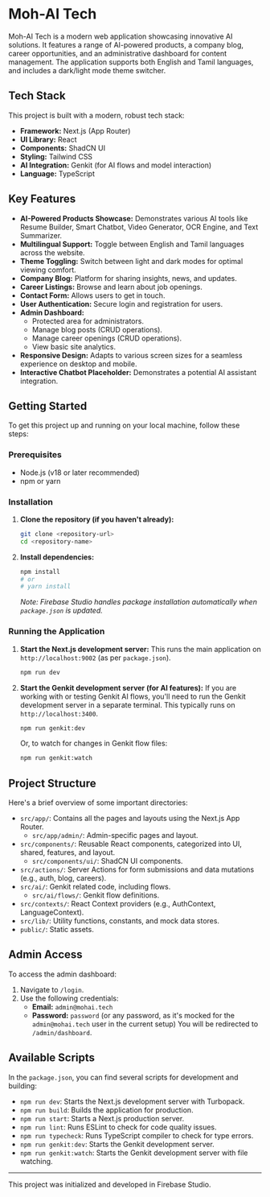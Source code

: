 
# Moh-AI Tech

Moh-AI Tech is a modern web application showcasing innovative AI solutions. It features a range of AI-powered products, a company blog, career opportunities, and an administrative dashboard for content management. The application supports both English and Tamil languages, and includes a dark/light mode theme switcher.

## Tech Stack

This project is built with a modern, robust tech stack:

-   **Framework:** Next.js (App Router)
-   **UI Library:** React
-   **Components:** ShadCN UI
-   **Styling:** Tailwind CSS
-   **AI Integration:** Genkit (for AI flows and model interaction)
-   **Language:** TypeScript

## Key Features

-   **AI-Powered Products Showcase:** Demonstrates various AI tools like Resume Builder, Smart Chatbot, Video Generator, OCR Engine, and Text Summarizer.
-   **Multilingual Support:** Toggle between English and Tamil languages across the website.
-   **Theme Toggling:** Switch between light and dark modes for optimal viewing comfort.
-   **Company Blog:** Platform for sharing insights, news, and updates.
-   **Career Listings:** Browse and learn about job openings.
-   **Contact Form:** Allows users to get in touch.
-   **User Authentication:** Secure login and registration for users.
-   **Admin Dashboard:**
    -   Protected area for administrators.
    -   Manage blog posts (CRUD operations).
    -   Manage career openings (CRUD operations).
    -   View basic site analytics.
-   **Responsive Design:** Adapts to various screen sizes for a seamless experience on desktop and mobile.
-   **Interactive Chatbot Placeholder:** Demonstrates a potential AI assistant integration.

## Getting Started

To get this project up and running on your local machine, follow these steps:

### Prerequisites

-   Node.js (v18 or later recommended)
-   npm or yarn

### Installation

1.  **Clone the repository (if you haven't already):**
    ```bash
    git clone <repository-url>
    cd <repository-name>
    ```

2.  **Install dependencies:**
    ```bash
    npm install
    # or
    # yarn install
    ```
    *Note: Firebase Studio handles package installation automatically when `package.json` is updated.*

### Running the Application

1.  **Start the Next.js development server:**
    This runs the main application on `http://localhost:9002` (as per `package.json`).
    ```bash
    npm run dev
    ```

2.  **Start the Genkit development server (for AI features):**
    If you are working with or testing Genkit AI flows, you'll need to run the Genkit development server in a separate terminal. This typically runs on `http://localhost:3400`.
    ```bash
    npm run genkit:dev
    ```
    Or, to watch for changes in Genkit flow files:
    ```bash
    npm run genkit:watch
    ```

## Project Structure

Here's a brief overview of some important directories:

-   `src/app/`: Contains all the pages and layouts using the Next.js App Router.
    -   `src/app/admin/`: Admin-specific pages and layout.
-   `src/components/`: Reusable React components, categorized into UI, shared, features, and layout.
    -   `src/components/ui/`: ShadCN UI components.
-   `src/actions/`: Server Actions for form submissions and data mutations (e.g., auth, blog, careers).
-   `src/ai/`: Genkit related code, including flows.
    -   `src/ai/flows/`: Genkit flow definitions.
-   `src/contexts/`: React Context providers (e.g., AuthContext, LanguageContext).
-   `src/lib/`: Utility functions, constants, and mock data stores.
-   `public/`: Static assets.

## Admin Access

To access the admin dashboard:
1.  Navigate to `/login`.
2.  Use the following credentials:
    -   **Email:** `admin@mohai.tech`
    -   **Password:** `password` (or any password, as it's mocked for the `admin@mohai.tech` user in the current setup)
You will be redirected to `/admin/dashboard`.

## Available Scripts

In the `package.json`, you can find several scripts for development and building:

-   `npm run dev`: Starts the Next.js development server with Turbopack.
-   `npm run build`: Builds the application for production.
-   `npm run start`: Starts a Next.js production server.
-   `npm run lint`: Runs ESLint to check for code quality issues.
-   `npm run typecheck`: Runs TypeScript compiler to check for type errors.
-   `npm run genkit:dev`: Starts the Genkit development server.
-   `npm run genkit:watch`: Starts the Genkit development server with file watching.

---

This project was initialized and developed in Firebase Studio.
